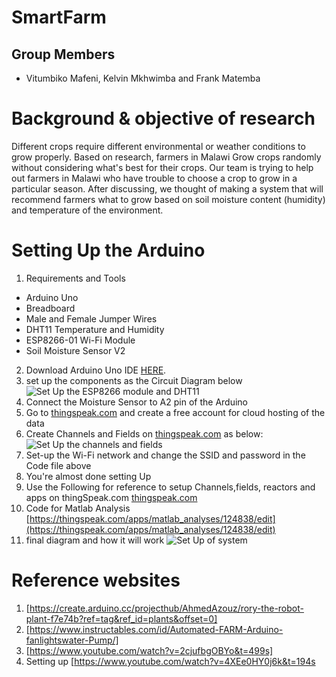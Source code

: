 # SmartFarm
## Group Members
* Vitumbiko Mafeni, Kelvin Mkhwimba and Frank Matemba

# Background & objective of research
Different crops require different environmental or weather conditions to grow properly. Based on research, farmers in Malawi Grow crops randomly without considering what's best for their crops. Our team is trying to help out farmers in Malawi who have trouble to choose a crop to grow in a particular season. After discussing, we thought of making a system that will recommend farmers what to grow based on soil moisture content (humidity) and temperature of the environment.  

# Setting Up the Arduino
1. Requirements and Tools
  * Arduino Uno
  * Breadboard
  * Male and Female Jumper Wires
  * DHT11 Temperature and Humidity
  * ESP8266-01 Wi-Fi Module
  * Soil Moisture Sensor V2
2. Download Arduino Uno IDE [HERE](https://www.arduino.cc/en/Main/Software).
3. set up the components as the Circuit Diagram below ![Set Up the ESP8266 module and DHT11](https://iotdesignpro.com/sites/default/files/inline-images/Circuit-Diagram-for-IoT-based-Temperature-and-Humidity-Monitoring-on-Thingspeak-using-Arduino-and-ESP8266.png "Diagram")
4. Connect the Moisture Sensor to A2 pin of the Arduino 
5. Go to [thingspeak.com](https://www.thingspeak.com) and create a free account for cloud hosting of the data
6. Create Channels and Fields on [thingspeak.com](https://thingspeak.com/channels) as below: ![Set Up the channels and fields](https://www.flex-iot.com/wp-content/uploads/2018/03/ThingSpeak2-500x219.jpg "Diagram")
6. Set-up the Wi-Fi network and change the SSID and password in the Code file above
7. You're almost done setting Up
8. Use the Following for reference to setup Channels,fields, reactors and apps on thingSpeak.com [thingspeak.com](https://thingspeak.com/channels/766328)
9. Code for Matlab Analysis [https://thingspeak.com/apps/matlab_analyses/124838/edit](https://thingspeak.com/apps/matlab_analyses/124838/edit)
10. final diagram and how it will work ![Set Up of system](https://electronicsforu.com/wp-contents/uploads/2017/02/172-4.jpg "Diagram")

# Reference websites
1. [https://create.arduino.cc/projecthub/AhmedAzouz/rory-the-robot-plant-f7e74b?ref=tag&ref_id=plants&offset=0]
2. [https://www.instructables.com/id/Automated-FARM-Arduino-fanlightswater-Pump/]
3. [https://www.youtube.com/watch?v=2cjufbgOBYo&t=499s]
4. Setting up [https://www.youtube.com/watch?v=4XEe0HY0j6k&t=194s
